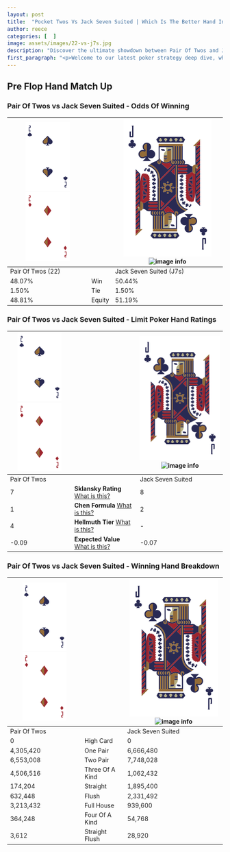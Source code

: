 ```yaml
---
layout: post
title:  "Pocket Twos Vs Jack Seven Suited | Which Is The Better Hand In Poker? A Complete Guide"
author: reece
categories: [  ]
image: assets/images/22-vs-j7s.jpg
description: "Discover the ultimate showdown between Pair Of Twos and Jack Seven Suited in poker! Uncover the odds, strategies, and scenarios where one hand triumphs over the other. Get ready to up your poker game with this thrilling analysis."
first_paragraph: "<p>Welcome to our latest poker strategy deep dive, where we're pitting two distinct hands against each other in a high-stakes showdown: Pair Of Twos vs Jack Seven Suited.</p><p>In the dynamic world of poker, every decision counts, and knowing which hand holds the upper hand is key to your success at the table.</p><p>In this article, we'll dissect these two hands, explore the scenarios where one dominates the other, and equip you with the knowledge to make strategic choices that can tip the odds in your favor.</p><p>Get ready to unravel the intriguing dynamics of these poker hands and elevate your game to new heights.</p>"
---
```




[comment]: # (sp0)

## Pre Flop Hand Match Up

<div class="table hand-ratings" markdown="1"> 



### Pair Of Twos vs Jack Seven Suited - Odds Of Winning


    
| ![image info](assets/images/hand1/2.png) ![image info](assets/images/hand1/2o.png) |  | ![image info](assets/images/hand2/J.png) ![image info](assets/images/hand2/7s.png) |
| -------- | -------- | -------- |
| Pair Of Twos (22) |  | Jack Seven Suited (J7s) |
| 48.07% | Win | 50.44% |
| 1.50% | Tie | 1.50% |
| 48.81% | Equity | 51.19% |




[comment]: # (sp1)



### Pair Of Twos vs Jack Seven Suited - Limit Poker Hand Ratings


    
| ![image info](assets/images/hand1/2.png) ![image info](assets/images/hand1/2o.png) |  | ![image info](assets/images/hand2/J.png) ![image info](assets/images/hand2/7s.png) |
| -------- | -------- | -------- |
| Pair Of Twos |  | Jack Seven Suited |
| 7 | **Sklansky Rating** [What is this?](/sklansky-rating-explained) | 8 |
| 1 | **Chen Formula** [What is this?](/chen-formula-explained) | 2 |
| 4 | **Hellmuth Tier** [What is this?](/Hellmuth-tier-explained) | - |
| -0.09 | **Expected Value** [What is this?](/expected-value-explained) | -0.07 |




[comment]: # (sp2)



### Pair Of Twos vs Jack Seven Suited - Winning Hand Breakdown


    
| ![image info](assets/images/hand1/2.png) ![image info](assets/images/hand1/2o.png) |  | ![image info](assets/images/hand2/J.png) ![image info](assets/images/hand2/7s.png) |
| -------- | -------- | -------- |
| Pair Of Twos |  | Jack Seven Suited |
| 0 | High Card | 0 |
| 4,305,420 | One Pair | 6,666,480 |
| 6,553,008 | Two Pair | 7,748,028 |
| 4,506,516 | Three Of A Kind | 1,062,432 |
| 174,204 | Straight | 1,895,400 |
| 632,448 | Flush | 2,331,492 |
| 3,213,432 | Full House | 939,600 |
| 364,248 | Four Of A Kind | 54,768 |
| 3,612 | Straight Flush | 28,920 |




[comment]: # (sp3)



</div>

[comment]: # (sp4)



[comment]: # (sp5)

